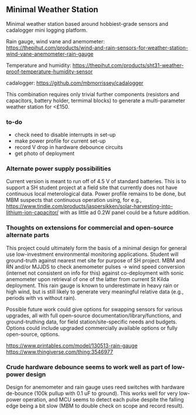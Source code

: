 ## Minimal Weather Station



Minimal weather station based around hobbiest-grade sensors and cadalogger mini logging 
platform.

Rain gauge, wind vane and anemometer:
https://thepihut.com/products/wind-and-rain-sensors-for-weather-station-wind-vane-anemometer-rain-gauge

Temperature and humidity:
https://thepihut.com/products/sht31-weather-proof-temperature-humidity-sensor

cadalogger:
https://github.com/mbmorrissey/cadalogger

This combination requires only trivial further components (resistors and capacitors, 
battery holder, termimal
blocks) to generate a multi-parameter weather station for <£150.



### to-do

- check need to disable interrupts in set-up
- make power profile for current set-up
- record V drop in hardware debounce circuits
- get photo of deployment



### Alternate power supply possibilities

Current version is meant to run off of 4.5 V of standard batteries.  This is to support a 
SH student project
at a field site that currently does not have continuous local meterological data.  Power 
profile remains to be
done, but MBM suspects that continuous operation using, for e.g., 
https://www.tindie.com/products/jaspersikken/solar-harvesting-into-lithium-ion-capacitor/
with as little ad 0.2W panel could be a future addition.

### Thoughts on extensions for commercial and open-source alternate parts

This project could ultimately form the basis of a minimal design for general use 
low-investment environmental
monitoring applications.  Student will ground-truth against nearest met site for purpose 
of SH project. MBM
and RN and/or MJJDS to check anemometer pulses -> wind speed conversion (internet not 
consistent on info for this)
against co-deployment with sonic anemometer upon retrieval of one of the latter from 
current St Kilda deployment.
This rain gauge is known to underestimate in heavy rain or high wind, but is still likely 
to generate very 
meaningful relative data (e.g., periods with vs without rain).



Possible future work could give options for swapping sensors for various upgrades, all 
with full open-source
documentation/library/functions, and ground-truthing data, for field station/site-specific 
needs and budgets.
Options could include upgraded commercially available options or fully open-source, 
options.

https://www.printables.com/model/130513-rain-gauge
https://www.thingiverse.com/thing:3546977



### Crude hardware debounce seems to work well as part of low-power design

Design for anemometer and rain gauge uses reed switches with hardware de-bounce (100k 
pullup with 0.1 uF to 
ground).  This works well for very low-power operation, and MCU seems to detect each pulse 
despite the falling
edge being a bit slow (MBM to double check on scope and record result).
